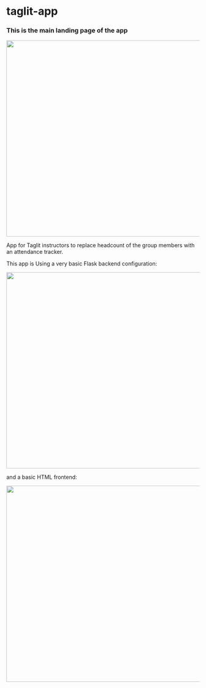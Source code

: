 # taglit-app
<h3>This is the main landing page of the app</h3>     

<img src="https://repository-images.githubusercontent.com/499586246/38170fd1-1ae3-45be-8d70-5f919e9e25fe" width="512"/>

App for Taglit instructors to replace headcount of the group members with an attendance tracker.     



This app is Using a very basic Flask backend configuration:


<img src="https://user-images.githubusercontent.com/16977090/171939471-b88afba9-2e83-4209-8442-0203cb4d4baf.png" width="512"/>


and a basic HTML frontend:

<img src="https://user-images.githubusercontent.com/16977090/171941656-f67e7610-6172-4529-bffa-4b6e09b6b239.png" width="512"/>
